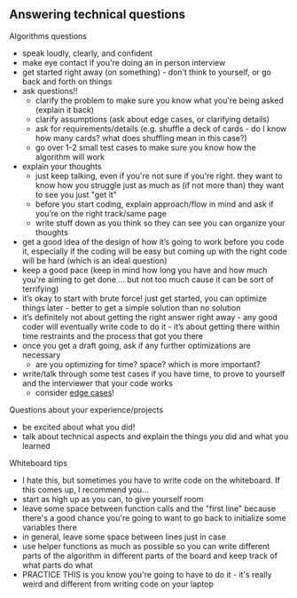 ## Answering technical questions

Algorithms questions

- speak loudly, clearly, and confident
- make eye contact if you're doing an in person interview
- get started right away (on something) - don’t think to yourself, or go back and forth on things
- ask questions!!
  - clarify the problem to make sure you know what you're being asked (explain it back)
  - clarify assumptions (ask about edge cases, or clarifying details)
  - ask for requirements/details (e.g. shuffle a deck of cards - do I know how many cards? what does shuffling mean in this case?)
  - go over 1-2 small test cases to make sure you know how the algorithm will work
- explain your thoughts
  - just keep talking, even if you're not sure if you're right. they want to know how you struggle just as much as (if not more than) they want to see you just "get it"
  - before you start coding, explain approach/flow in mind and ask if you’re on the right track/same page
  - write stuff down as you think so they can see you can organize your thoughts
- get a good idea of the design of how it’s going to work before you code it, especially if the coding will be easy but coming up with the right code will be hard (which is an ideal question)
- keep a good pace (keep in mind how long you have and how much you're aiming to get done ... but not too much cause it can be sort of terrifying)
- it’s okay to start with brute force! just get started, you can optimize things later - better to get a simple solution than no solution
- it’s definitely not about getting the right answer right away - any good coder will eventually write code to do it - it’s about getting there within time restraints and the process that got you there
- once you get a draft going, ask if any further optimizations are necessary
  - are you optimizing for time? space? which is more important?
- write/talk through some test cases if you have time, to prove to yourself and the interviewer that your code works
  - consider [edge cases](http://softwareengineering.stackexchange.com/questions/72761/how-do-you-identify-edge-cases-on-algorithms)!

Questions about your experience/projects

- be excited about what you did!
- talk about technical aspects and explain the things *you* did and what you learned


Whiteboard tips

- I hate this, but sometimes you have to write code on the whiteboard. If this comes up, I recommend you...
- start as high up as you can, to give yourself room
- leave some space between function calls and the "first line" because there's a good chance you're going to want to go back to initialize some variables there
- in general, leave some space between lines just in case
- use helper functions as much as possible so you can write different parts of the algorithm in different parts of the board and keep track of what parts do what
- PRACTICE THIS is you know you're going to have to do it - it's really weird and different from writing code on your laptop
